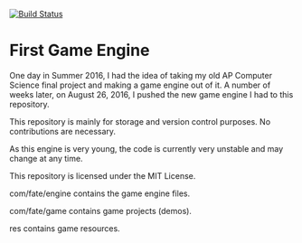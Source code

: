 [![Build Status](https://travis-ci.org/TheFallOfRapture/First-Game-Engine.svg)](https://travis-ci.org/TheFallOfRapture/First-Game-Engine)
# First Game Engine

One day in Summer 2016, I had the idea of taking my old AP Computer Science final project and making a game engine out of it. A number of weeks later, on August 26, 2016, I pushed the new game engine I had to this repository.

This repository is mainly for storage and version control purposes. No contributions are necessary.

As this engine is very young, the code is currently very unstable and may change at any time.

This repository is licensed under the MIT License.

com/fate/engine contains the game engine files.

com/fate/game contains game projects (demos).

res contains game resources.
